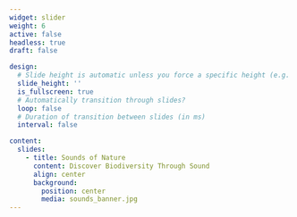```yaml
---
widget: slider
weight: 6
active: false
headless: true
draft: false

design:
  # Slide height is automatic unless you force a specific height (e.g. '400px')
  slide_height: ''
  is_fullscreen: true
  # Automatically transition through slides?
  loop: false
  # Duration of transition between slides (in ms)
  interval: false

content:
  slides:
    - title: Sounds of Nature
      content: Discover Biodiversity Through Sound
      align: center
      background:
        position: center
        media: sounds_banner.jpg
---
```

